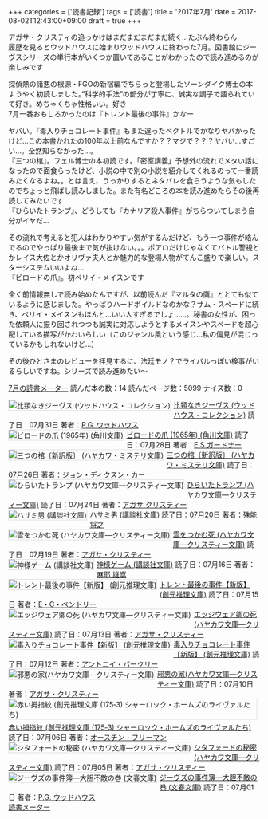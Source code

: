+++
categories = ['読書記録']
tags = ['読書']
title = '2017年7月'
date = 2017-08-02T12:43:00+09:00
draft = true
+++

アガサ・クリスティの追っかけはまだまだまだまだ続く…たぶん終わらん 
<br>
履歴を見るとウッドハウスに始まりウッドハウスに終わった7月。図書館にジーヴスシリーズの単行本がいくつか置いてあることがわかったので読み進めるのが楽しみです 

探偵熱の諸悪の根源・FGOの新宿編でちらっと登場したソーンダイク博士の本ようやく初読しました。”科学的手法”の部分が丁寧に、誠実な調子で語られていて好き。めちゃくちゃ性格いい。好き 
<br>
7月一番おもしろかったのは『トレント最後の事件』かなー

ヤバい。『毒入りチョコレート事件』もまた違ったベクトルでかなりヤバかったけど…この本書かれたの100年以上前なんですか？？マジで？？？ヤバい…すごい…。全然知らなかった…。 
<br>
『三つの棺』。フェル博士の本初読です。「密室講義」予想外の流れでメタい話になったので面食らったけど、小説の中で別の小説を紹介してくれるのって一番読みたくなるよね。。とは言え、うっかりするとネタバレを食らうような気もしたのでちょっと飛ばし読みしました。また有名どころの本を読み進めたらその後再読してみたいです 
<br>
『ひらいたトランプ』、どうしても『カナリア殺人事件』がちらついてしまう自分がイヤだ…

その流れで考えると犯人はわかりやすい気がするんだけど、もう一つ事件が絡んでるのでやっぱり最後まで気が抜けない。。。ポアロだけじゃなくてバトル警視とかレイス大佐とかオリヴァ夫人とか魅力的な登場人物がてんこ盛りで楽しい。スターシステムいいよね…
<br>
『ビロードの爪』。初ペリイ・メイスンです

全く前情報無しで読み始めたんですが、以前読んだ『マルタの鷹』ととても似ているように感じました。やっぱりハードボイルドなのかな？サム・スペードに続き、ペリイ・メイスンもほんと…いい人すぎるでしょ……。秘書の女性が、困った依頼人に振り回されつつも誠実に対応しようとするメイスンやスペードを超心配している描写がかわいらしい（このジャンル風という感じ…私の偏見が混じっているかもしれないけど…）

その後ひとさまのレビューを拝見するに、法廷モノ？でライバルっぽい検事がいるらしいですね。シリーズで読み進めたい〜
<br>

<a href="https://bookmeter.com/users/365033/summary/monthly">7月の読書メーター</a>
読んだ本の数：14
読んだページ数：5099
ナイス数：0

<a href="https://bookmeter.com/books/577527"><img style="margin: 0 5px 5px 0; border: 1px solid #dcdcdc;" src="https://images-na.ssl-images-amazon.com/images/I/51ZTATW853L._SL75_.jpg" alt="比類なきジーヴス (ウッドハウス・コレクション)" align="left" /></a><a href="https://bookmeter.com/books/577527?title=%E6%AF%94%E9%A1%9E%E3%81%AA%E3%81%8D%E3%82%B8%E3%83%BC%E3%83%B4%E3%82%B9+%28%E3%82%A6%E3%83%83%E3%83%89%E3%83%8F%E3%82%A6%E3%82%B9%E3%83%BB%E3%82%B3%E3%83%AC%E3%82%AF%E3%82%B7%E3%83%A7%E3%83%B3%29">比類なきジーヴス (ウッドハウス・コレクション)</a>
読了日：07月31日 著者：<a href="https://bookmeter.com/search?keyword=P.G.+%E3%82%A6%E3%83%83%E3%83%89%E3%83%8F%E3%82%A6%E3%82%B9">P.G. ウッドハウス</a><br clear="left" /><a href="https://bookmeter.com/books/1630655"><img style="margin: 0 5px 5px 0; border: 1px solid #dcdcdc;" src="https://img.bookmeter.com/book_image/SL75/0/0.png" alt="ビロードの爪 (1965年) (角川文庫)" align="left" /></a><a href="https://bookmeter.com/books/1630655?title=%E3%83%93%E3%83%AD%E3%83%BC%E3%83%89%E3%81%AE%E7%88%AA+%281965%E5%B9%B4%29+%28%E8%A7%92%E5%B7%9D%E6%96%87%E5%BA%AB%29">ビロードの爪 (1965年) (角川文庫)</a>
読了日：07月28日 著者：<a href="https://bookmeter.com/search?keyword=E.S.%E3%82%AC%E3%83%BC%E3%83%89%E3%83%8A%E3%83%BC">E.S.ガードナー</a><br clear="left" /><a href="https://bookmeter.com/books/8159579"><img style="margin: 0 5px 5px 0; border: 1px solid #dcdcdc;" src="https://images-na.ssl-images-amazon.com/images/I/51F8yRYP6cL._SL75_.jpg" alt="三つの棺〔新訳版〕 (ハヤカワ・ミステリ文庫)" align="left" /></a><a href="https://bookmeter.com/books/8159579?title=%E4%B8%89%E3%81%A4%E3%81%AE%E6%A3%BA%E3%80%94%E6%96%B0%E8%A8%B3%E7%89%88%E3%80%95+%28%E3%83%8F%E3%83%A4%E3%82%AB%E3%83%AF%E3%83%BB%E3%83%9F%E3%82%B9%E3%83%86%E3%83%AA%E6%96%87%E5%BA%AB%29">三つの棺〔新訳版〕 (ハヤカワ・ミステリ文庫)</a>
読了日：07月26日 著者：<a href="https://bookmeter.com/search?keyword=%E3%82%B8%E3%83%A7%E3%83%B3%E3%83%BB%E3%83%87%E3%82%A3%E3%82%AF%E3%82%B9%E3%83%B3%E3%83%BB%E3%82%AB%E3%83%BC">ジョン・ディクスン・カー</a><br clear="left" /><a href="https://bookmeter.com/books/557292"><img style="margin: 0 5px 5px 0; border: 1px solid #dcdcdc;" src="https://images-na.ssl-images-amazon.com/images/I/41HW5E68F0L._SL75_.jpg" alt="ひらいたトランプ (ハヤカワ文庫―クリスティー文庫)" align="left" /></a><a href="https://bookmeter.com/books/557292?title=%E3%81%B2%E3%82%89%E3%81%84%E3%81%9F%E3%83%88%E3%83%A9%E3%83%B3%E3%83%97+%28%E3%83%8F%E3%83%A4%E3%82%AB%E3%83%AF%E6%96%87%E5%BA%AB%E2%80%95%E3%82%AF%E3%83%AA%E3%82%B9%E3%83%86%E3%82%A3%E3%83%BC%E6%96%87%E5%BA%AB%29">ひらいたトランプ (ハヤカワ文庫―クリスティー文庫)</a>
読了日：07月24日 著者：<a href="https://bookmeter.com/search?keyword=%E3%82%A2%E3%82%AC%E3%82%B5+%E3%82%AF%E3%83%AA%E3%82%B9%E3%83%86%E3%82%A3%E3%83%BC">アガサ クリスティー</a><br clear="left" /><a href="https://bookmeter.com/books/576602"><img style="margin: 0 5px 5px 0; border: 1px solid #dcdcdc;" src="https://images-na.ssl-images-amazon.com/images/I/51P9BTYWETL._SL75_.jpg" alt="ハサミ男 (講談社文庫)" align="left" /></a><a href="https://bookmeter.com/books/576602?title=%E3%83%8F%E3%82%B5%E3%83%9F%E7%94%B7+%28%E8%AC%9B%E8%AB%87%E7%A4%BE%E6%96%87%E5%BA%AB%29">ハサミ男 (講談社文庫)</a>
読了日：07月20日 著者：<a href="https://bookmeter.com/search?keyword=%E6%AE%8A%E8%83%BD+%E5%B0%86%E4%B9%8B">殊能 将之</a><br clear="left" /><a href="https://bookmeter.com/books/552067"><img style="margin: 0 5px 5px 0; border: 1px solid #dcdcdc;" src="https://images-na.ssl-images-amazon.com/images/I/51F07K8476L._SL75_.jpg" alt="雲をつかむ死 (ハヤカワ文庫―クリスティー文庫)" align="left" /></a><a href="https://bookmeter.com/books/552067?title=%E9%9B%B2%E3%82%92%E3%81%A4%E3%81%8B%E3%82%80%E6%AD%BB+%28%E3%83%8F%E3%83%A4%E3%82%AB%E3%83%AF%E6%96%87%E5%BA%AB%E2%80%95%E3%82%AF%E3%83%AA%E3%82%B9%E3%83%86%E3%82%A3%E3%83%BC%E6%96%87%E5%BA%AB%29">雲をつかむ死 (ハヤカワ文庫―クリスティー文庫)</a>
読了日：07月19日 著者：<a href="https://bookmeter.com/search?keyword=%E3%82%A2%E3%82%AC%E3%82%B5%E3%83%BB%E3%82%AF%E3%83%AA%E3%82%B9%E3%83%86%E3%82%A3%E3%83%BC">アガサ・クリスティー</a><br clear="left" /><a href="https://bookmeter.com/books/9765510"><img style="margin: 0 5px 5px 0; border: 1px solid #dcdcdc;" src="https://images-na.ssl-images-amazon.com/images/I/51Wdkx7yTjL._SL75_.jpg" alt="神様ゲーム (講談社文庫)" align="left" /></a><a href="https://bookmeter.com/books/9765510?title=%E7%A5%9E%E6%A7%98%E3%82%B2%E3%83%BC%E3%83%A0+%28%E8%AC%9B%E8%AB%87%E7%A4%BE%E6%96%87%E5%BA%AB%29">神様ゲーム (講談社文庫)</a>
読了日：07月16日 著者：<a href="https://bookmeter.com/search?keyword=%E9%BA%BB%E8%80%B6+%E9%9B%84%E5%B5%A9">麻耶 雄嵩</a><br clear="left" /><a href="https://bookmeter.com/books/11465664"><img style="margin: 0 5px 5px 0; border: 1px solid #dcdcdc;" src="https://images-na.ssl-images-amazon.com/images/I/51-je1tSmXL._SL75_.jpg" alt="トレント最後の事件【新版】 (創元推理文庫)" align="left" /></a><a href="https://bookmeter.com/books/11465664?title=%E3%83%88%E3%83%AC%E3%83%B3%E3%83%88%E6%9C%80%E5%BE%8C%E3%81%AE%E4%BA%8B%E4%BB%B6%E3%80%90%E6%96%B0%E7%89%88%E3%80%91+%28%E5%89%B5%E5%85%83%E6%8E%A8%E7%90%86%E6%96%87%E5%BA%AB%29">トレント最後の事件【新版】 (創元推理文庫)</a>
読了日：07月15日 著者：<a href="https://bookmeter.com/search?keyword=E%E3%83%BBC%E3%83%BB%E3%83%99%E3%83%B3%E3%83%88%E3%83%AA%E3%83%BC">E・C・ベントリー</a><br clear="left" /><a href="https://bookmeter.com/books/547221"><img style="margin: 0 5px 5px 0; border: 1px solid #dcdcdc;" src="https://images-na.ssl-images-amazon.com/images/I/51SFSTW03VL._SL75_.jpg" alt="エッジウェア卿の死 (ハヤカワ文庫―クリスティー文庫)" align="left" /></a><a href="https://bookmeter.com/books/547221?title=%E3%82%A8%E3%83%83%E3%82%B8%E3%82%A6%E3%82%A7%E3%82%A2%E5%8D%BF%E3%81%AE%E6%AD%BB+%28%E3%83%8F%E3%83%A4%E3%82%AB%E3%83%AF%E6%96%87%E5%BA%AB%E2%80%95%E3%82%AF%E3%83%AA%E3%82%B9%E3%83%86%E3%82%A3%E3%83%BC%E6%96%87%E5%BA%AB%29">エッジウェア卿の死 (ハヤカワ文庫―クリスティー文庫)</a>
読了日：07月13日 著者：<a href="https://bookmeter.com/search?keyword=%E3%82%A2%E3%82%AC%E3%82%B5%E3%83%BB%E3%82%AF%E3%83%AA%E3%82%B9%E3%83%86%E3%82%A3%E3%83%BC">アガサ・クリスティー</a><br clear="left" /><a href="https://bookmeter.com/books/566888"><img style="margin: 0 5px 5px 0; border: 1px solid #dcdcdc;" src="https://images-na.ssl-images-amazon.com/images/I/612BqqbAweL._SL75_.jpg" alt="毒入りチョコレート事件【新版】 (創元推理文庫)" align="left" /></a><a href="https://bookmeter.com/books/566888?title=%E6%AF%92%E5%85%A5%E3%82%8A%E3%83%81%E3%83%A7%E3%82%B3%E3%83%AC%E3%83%BC%E3%83%88%E4%BA%8B%E4%BB%B6%E3%80%90%E6%96%B0%E7%89%88%E3%80%91+%28%E5%89%B5%E5%85%83%E6%8E%A8%E7%90%86%E6%96%87%E5%BA%AB%29">毒入りチョコレート事件【新版】 (創元推理文庫)</a>
読了日：07月12日 著者：<a href="https://bookmeter.com/search?keyword=%E3%82%A2%E3%83%B3%E3%83%88%E3%83%8B%E3%82%A4%E3%83%BB%E3%83%90%E3%83%BC%E3%82%AF%E3%83%AA%E3%83%BC">アントニイ・バークリー</a><br clear="left" /><a href="https://bookmeter.com/books/1994345"><img style="margin: 0 5px 5px 0; border: 1px solid #dcdcdc;" src="https://images-na.ssl-images-amazon.com/images/I/41Ef%2B8o60XL._SL75_.jpg" alt="邪悪の家(ハヤカワ文庫―クリスティー文庫)" align="left" /></a><a href="https://bookmeter.com/books/1994345?title=%E9%82%AA%E6%82%AA%E3%81%AE%E5%AE%B6%28%E3%83%8F%E3%83%A4%E3%82%AB%E3%83%AF%E6%96%87%E5%BA%AB%E2%80%95%E3%82%AF%E3%83%AA%E3%82%B9%E3%83%86%E3%82%A3%E3%83%BC%E6%96%87%E5%BA%AB%29">邪悪の家(ハヤカワ文庫―クリスティー文庫)</a>
読了日：07月10日 著者：<a href="https://bookmeter.com/search?keyword=%E3%82%A2%E3%82%AC%E3%82%B5%E3%83%BB%E3%82%AF%E3%83%AA%E3%82%B9%E3%83%86%E3%82%A3%E3%83%BC">アガサ・クリスティー</a><br clear="left" /><a href="https://bookmeter.com/books/3272"><img style="margin: 0 5px 5px 0; border: 1px solid #dcdcdc;" src="https://images-na.ssl-images-amazon.com/images/I/21SA77PQXSL._SL75_.jpg" alt="赤い拇指紋 (創元推理文庫 (175‐3) シャーロック・ホームズのライヴァルたち)" align="left" /></a><a href="https://bookmeter.com/books/3272?title=%E8%B5%A4%E3%81%84%E6%8B%87%E6%8C%87%E7%B4%8B+%28%E5%89%B5%E5%85%83%E6%8E%A8%E7%90%86%E6%96%87%E5%BA%AB+%28175%E2%80%903%29+%E3%82%B7%E3%83%A3%E3%83%BC%E3%83%AD%E3%83%83%E3%82%AF%E3%83%BB%E3%83%9B%E3%83%BC%E3%83%A0%E3%82%BA%E3%81%AE%E3%83%A9%E3%82%A4%E3%83%B4%E3%82%A1%E3%83%AB%E3%81%9F%E3%81%A1%29">赤い拇指紋 (創元推理文庫 (175‐3) シャーロック・ホームズのライヴァルたち)</a>
読了日：07月06日 著者：<a href="https://bookmeter.com/search?keyword=%E3%82%AA%E3%83%BC%E3%82%B9%E3%83%81%E3%83%B3%E3%83%BB%E3%83%95%E3%83%AA%E3%83%BC%E3%83%9E%E3%83%B3">オースチン・フリーマン</a><br clear="left" /><a href="https://bookmeter.com/books/547254"><img style="margin: 0 5px 5px 0; border: 1px solid #dcdcdc;" src="https://images-na.ssl-images-amazon.com/images/I/51NMVQ3826L._SL75_.jpg" alt="シタフォードの秘密 (ハヤカワ文庫―クリスティー文庫)" align="left" /></a><a href="https://bookmeter.com/books/547254?title=%E3%82%B7%E3%82%BF%E3%83%95%E3%82%A9%E3%83%BC%E3%83%89%E3%81%AE%E7%A7%98%E5%AF%86+%28%E3%83%8F%E3%83%A4%E3%82%AB%E3%83%AF%E6%96%87%E5%BA%AB%E2%80%95%E3%82%AF%E3%83%AA%E3%82%B9%E3%83%86%E3%82%A3%E3%83%BC%E6%96%87%E5%BA%AB%29">シタフォードの秘密 (ハヤカワ文庫―クリスティー文庫)</a>
読了日：07月05日 著者：<a href="https://bookmeter.com/search?keyword=%E3%82%A2%E3%82%AC%E3%82%B5%E3%83%BB%E3%82%AF%E3%83%AA%E3%82%B9%E3%83%86%E3%82%A3%E3%83%BC">アガサ・クリスティー</a><br clear="left" /><a href="https://bookmeter.com/books/3341115"><img style="margin: 0 5px 5px 0; border: 1px solid #dcdcdc;" src="https://images-na.ssl-images-amazon.com/images/I/514dmE99uwL._SL75_.jpg" alt="ジーヴズの事件簿―大胆不敵の巻 (文春文庫)" align="left" /></a><a href="https://bookmeter.com/books/3341115?title=%E3%82%B8%E3%83%BC%E3%83%B4%E3%82%BA%E3%81%AE%E4%BA%8B%E4%BB%B6%E7%B0%BF%E2%80%95%E5%A4%A7%E8%83%86%E4%B8%8D%E6%95%B5%E3%81%AE%E5%B7%BB+%28%E6%96%87%E6%98%A5%E6%96%87%E5%BA%AB%29">ジーヴズの事件簿―大胆不敵の巻 (文春文庫)</a>
読了日：07月01日 著者：<a href="https://bookmeter.com/search?keyword=P.G.+%E3%82%A6%E3%83%83%E3%83%89%E3%83%8F%E3%82%A6%E3%82%B9">P.G. ウッドハウス</a><br clear="left" /><a href="https://bookmeter.com/">読書メーター</a>